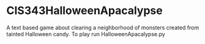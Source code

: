 # CIS343HalloweenApacalypse
A text based game about clearing a neighborhood of monsters created from tainted Halloween candy.
To play run HalloweenApacalypse.py
